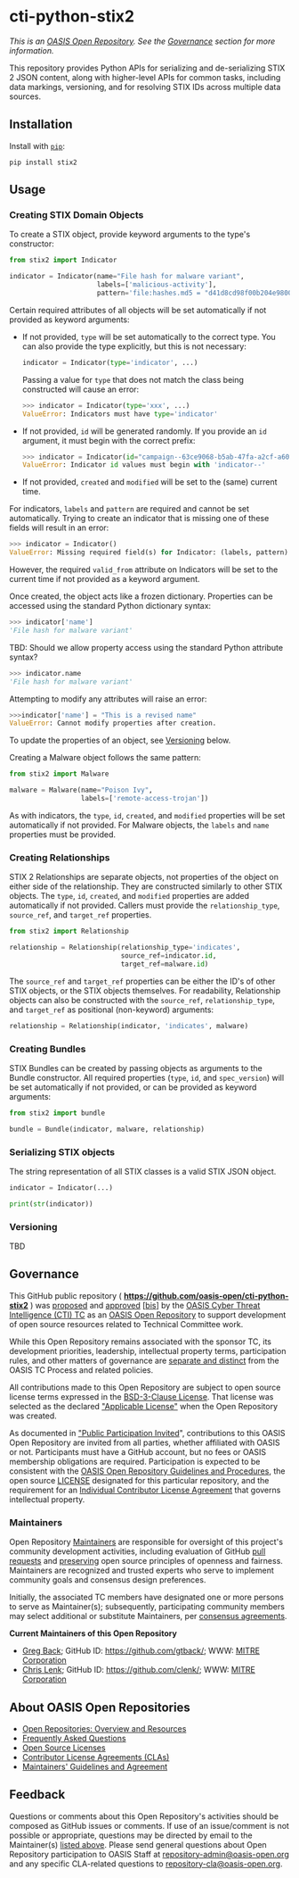 # cti-python-stix2

*This is an [OASIS Open Repository](https://www.oasis-open.org/resources/open-repositories/). See the [Governance](#governance) section for more information.*

This repository provides Python APIs for serializing and de-serializing STIX 2 JSON content, along with higher-level APIs for common tasks, including data markings, versioning, and for resolving STIX IDs across multiple data sources.

## Installation

Install with [`pip`](https://pip.pypa.io/en/stable/):

```
pip install stix2
```

## Usage

### Creating STIX Domain Objects

To create a STIX object, provide keyword arguments to the type's constructor:

```python
from stix2 import Indicator

indicator = Indicator(name="File hash for malware variant",
                      labels=['malicious-activity'],
                      pattern='file:hashes.md5 = "d41d8cd98f00b204e9800998ecf8427e"')

```

Certain required attributes of all objects will be set automatically if not
provided as keyword arguments:

- If not provided, `type` will be set automatically to the correct type.
  You can also provide the type explicitly, but this is not necessary:

  ```python
  indicator = Indicator(type='indicator', ...)
  ```

  Passing a value for `type` that does not match the class being constructed
  will cause an error:

  ```python
  >>> indicator = Indicator(type='xxx', ...)
  ValueError: Indicators must have type='indicator'
  ```

- If not provided, `id` will be generated randomly. If you provide an `id`
  argument, it must begin with the correct prefix:

  ```python
  >>> indicator = Indicator(id="campaign--63ce9068-b5ab-47fa-a2cf-a602ea01f21a")
  ValueError: Indicator id values must begin with 'indicator--'
  ```

- If not provided, `created` and `modified` will be set to the (same) current
  time.

For indicators, `labels` and `pattern` are required and cannot be set
automatically. Trying to create an indicator that is missing one of these fields
will result in an error:

```python
>>> indicator = Indicator()
ValueError: Missing required field(s) for Indicator: (labels, pattern).
```

However, the required `valid_from` attribute on Indicators will be set to the
current time if not provided as a keyword argument.

Once created, the object acts like a frozen dictionary. Properties can be
accessed using the standard Python dictionary syntax:

```python
>>> indicator['name']
'File hash for malware variant'
```

TBD: Should we allow property access using the standard Python attribute syntax?

```python
>>> indicator.name
'File hash for malware variant'
```

Attempting to modify any attributes will raise an error:

```python
>>>indicator['name'] = "This is a revised name"
ValueError: Cannot modify properties after creation.
```

To update the properties of an object, see [Versioning](#versioning) below.

Creating a Malware object follows the same pattern:

```python
from stix2 import Malware

malware = Malware(name="Poison Ivy",
                  labels=['remote-access-trojan'])
```

As with indicators, the `type`, `id`, `created`, and `modified` properties will
be set automatically if not provided. For Malware objects, the `labels` and
`name` properties must be provided.

### Creating Relationships

STIX 2 Relationships are separate objects, not properties of the object on
either side of the relationship. They are constructed similarly to other STIX
objects. The `type`, `id`, `created`, and `modified` properties are added
automatically if not provided. Callers must provide the `relationship_type`,
`source_ref`, and `target_ref` properties.

```python
from stix2 import Relationship

relationship = Relationship(relationship_type='indicates',
                            source_ref=indicator.id,
                            target_ref=malware.id)
```

The `source_ref` and `target_ref` properties can be either the ID's of other
STIX objects, or the STIX objects themselves. For readability, Relationship
objects can also be constructed with the `source_ref`, `relationship_type`, and
`target_ref` as positional (non-keyword) arguments:

```python
relationship = Relationship(indicator, 'indicates', malware)
```

### Creating Bundles

STIX Bundles can be created by passing objects as arguments to the Bundle
constructor. All required properties (`type`, `id`, and `spec_version`) will be
set automatically if not provided, or can be provided as keyword arguments:

```python
from stix2 import bundle

bundle = Bundle(indicator, malware, relationship)
```

### Serializing STIX objects

The string representation of all STIX classes is a valid STIX JSON object.

```python
indicator = Indicator(...)

print(str(indicator))
```

### Versioning

TBD


## Governance

This GitHub public repository (
**<https://github.com/oasis-open/cti-python-stix2>** ) was [proposed](https://lists.oasis-open.org/archives/cti/201702/msg00008.html)
and
[approved](https://www.oasis-open.org/committees/download.php/60009/)
\[[bis](https://issues.oasis-open.org/browse/TCADMIN-2549)\] by the [OASIS Cyber Threat Intelligence (CTI)
TC](https://www.oasis-open.org/committees/cti/) as an [OASIS Open
Repository](https://www.oasis-open.org/resources/open-repositories/) to
support development of open source resources related to Technical
Committee work.

While this Open Repository remains associated with the sponsor TC, its
development priorities, leadership, intellectual property terms,
participation rules, and other matters of governance are [separate and
distinct](https://github.com/oasis-open/cti-python-stix2/blob/master/CONTRIBUTING.md#governance-distinct-from-oasis-tc-process)
from the OASIS TC Process and related policies.

All contributions made to this Open Repository are subject to open
source license terms expressed in the [BSD-3-Clause
License](https://www.oasis-open.org/sites/www.oasis-open.org/files/BSD-3-Clause.txt).
That license was selected as the declared ["Applicable
License"](https://www.oasis-open.org/resources/open-repositories/licenses)
when the Open Repository was created.

As documented in ["Public Participation
Invited](https://github.com/oasis-open/cti-python-stix2/blob/master/CONTRIBUTING.md#public-participation-invited)",
contributions to this OASIS Open Repository are invited from all
parties, whether affiliated with OASIS or not. Participants must have a
GitHub account, but no fees or OASIS membership obligations are
required. Participation is expected to be consistent with the [OASIS
Open Repository Guidelines and
Procedures](https://www.oasis-open.org/policies-guidelines/open-repositories),
the open source
[LICENSE](https://github.com/oasis-open/cti-python-stix2/blob/master/LICENSE)
designated for this particular repository, and the requirement for an
[Individual Contributor License
Agreement](https://www.oasis-open.org/resources/open-repositories/cla/individual-cla)
that governs intellectual property.


### <a id="maintainers">Maintainers</a>

Open Repository
[Maintainers](https://www.oasis-open.org/resources/open-repositories/maintainers-guide)
are responsible for oversight of this project's community development
activities, including evaluation of GitHub [pull
requests](https://github.com/oasis-open/cti-python-stix2/blob/master/CONTRIBUTING.md#fork-and-pull-collaboration-model)
and
[preserving](https://www.oasis-open.org/policies-guidelines/open-repositories#repositoryManagement)
open source principles of openness and fairness. Maintainers are
recognized and trusted experts who serve to implement community goals
and consensus design preferences.

Initially, the associated TC members have designated one or more persons
to serve as Maintainer(s); subsequently, participating community members
may select additional or substitute Maintainers, per [consensus
agreements](https://www.oasis-open.org/resources/open-repositories/maintainers-guide#additionalMaintainers).

**<a id="currentMaintainers">Current Maintainers of this Open Repository</a>**

* [Greg Back](mailto:gback@mitre.org); GitHub ID: <https://github.com/gtback/>; WWW: [MITRE Corporation](http://www.mitre.org/)
* [Chris Lenk](mailto:clenk@mitre.org); GitHub ID:  <https://github.com/clenk/>; WWW: [MITRE Corporation](http://www.mitre.org/)

## <a id="aboutOpenRepos">About OASIS Open Repositories</a>

* [Open Repositories: Overview and Resources](https://www.oasis-open.org/resources/open-repositories/)
* [Frequently Asked Questions](https://www.oasis-open.org/resources/open-repositories/faq)
* [Open Source Licenses](https://www.oasis-open.org/resources/open-repositories/licenses)
* [Contributor License Agreements (CLAs)](https://www.oasis-open.org/resources/open-repositories/cla)
* [Maintainers' Guidelines and Agreement](https://www.oasis-open.org/resources/open-repositories/maintainers-guide)


## <a id="feedback">Feedback</a>

Questions or comments about this Open Repository's activities should be
composed as GitHub issues or comments. If use of an issue/comment is not
possible or appropriate, questions may be directed by email to the
Maintainer(s) [listed above](#currentMaintainers). Please send general
questions about Open Repository participation to OASIS Staff at
<repository-admin@oasis-open.org> and any specific CLA-related questions
to <repository-cla@oasis-open.org>.
